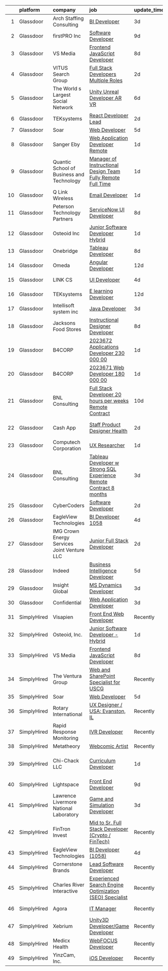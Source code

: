 

|    | platform    | company                                      | job                                                                                                                                                                                                                                                                                                                                                                                                                                                                                                                                                                                                                                                                                                                                                                                                                                                                                                                                                                                                                                                                                                                                                                                                                                                                                                                                                                                                       | update_time   | location                     |
|---:|:------------|:---------------------------------------------|:----------------------------------------------------------------------------------------------------------------------------------------------------------------------------------------------------------------------------------------------------------------------------------------------------------------------------------------------------------------------------------------------------------------------------------------------------------------------------------------------------------------------------------------------------------------------------------------------------------------------------------------------------------------------------------------------------------------------------------------------------------------------------------------------------------------------------------------------------------------------------------------------------------------------------------------------------------------------------------------------------------------------------------------------------------------------------------------------------------------------------------------------------------------------------------------------------------------------------------------------------------------------------------------------------------------------------------------------------------------------------------------------------------|:--------------|:-----------------------------|
|  1 | Glassdoor   | Arch Staffing   Consulting                   | [BI Developer](https://www.glassdoor.com/partner/jobListing.htm?pos=115&ao=1110586&s=58&guid=00000182bf284e41883bf5c184cba52f&src=GD_JOB_AD&t=SR&vt=w&ea=1&cs=1_7de34cd8&cb=1661064466346&jobListingId=1008076407060&cpc=5EFBB0462F9C6B7A&jrtk=3-0-1gavigjj8khq9801-1gavigjjqghqi800-76b3a2832606d6a1--6NYlbfkN0BfJvqNwDSjVw7gIe4MpckC5sGgVwvU-3s_8_N7Id_VAF92cUC4dpkjt3KdCB_AH-f6pOkhBUhvYM1yCGCJOIYlF7hI6wTA5sk2RqbffFQWhhPc2jxkdD3CXYXXOHAxpLApAIPbUA486JNJmwRsgHV2tn-dX7YgfhFPNZVyO4LMbCZBUff3y3AJ-lR5AqSLD-fYthfatRKKL0P_gt6q2fbW59JvMRmEDIzFTUluTX5Bgp1DYTWJJIaCx6wiFob9_cZ-HX-v-WYflfUkuJKEXM27RJy_PtSbesqtF1si11yNhbcwpj8I88UM8PDMLOyErI4SpRuWgtqHtHG-mZAJDy-z-aYwlG18I2IIEdEsAjcSLDsSUCoROPl_jaGmWPzUZvIStZhXTWZdcfLZ8IfR_DKcGjiqrH5xye93-dR9ZO_Hjsj3bECbi8xNXu3nP_dyxr7CqjwCrbw7xHSe5zeh4X4TD0mZuknGLKPH1mjEgMoY4qSqiM99ulHlzP11LTyTPr0%3D)                                                                                                                                                                                                                                                                                                                                                                                                                                                                                                                                                     | 3d            | Glendale, AZ                 |
|  2 | Glassdoor   | firstPRO Inc                                 | [Software Developer](https://www.glassdoor.com/partner/jobListing.htm?pos=119&ao=1110586&s=58&guid=00000182bf284e41883bf5c184cba52f&src=GD_JOB_AD&t=SR&vt=w&ea=1&cs=1_f5191d85&cb=1661064466347&jobListingId=1008066907357&cpc=AC285F3A3ECA6BB0&jrtk=3-0-1gavigjj8khq9801-1gavigjjqghqi800-47f113e6f3fcbf74--6NYlbfkN0CUiNPx3JJMftrniD84mdXKaxJ3iSjJgJAqzFniN-7X5qfIIbgtbL2t4OMTou7BWJfGogGTXl82Oee_FmfcjWeUkI6_4Dlqck5-GNQBi5LVM4CCz9PmOQVN4NcJl_-5XSCTK2A1yNRt7dlI8RJnRbIB635ZYlljmA3IJ-k82iGiDh500g80TlWOPXzZo3SRyLAVC3wfoVDVf4Q0ZMYxHi3_xxUL4Mi8XwqCeMiIqNWdU7L0mQhjVa7D8KY6fMfrrdM2mzfPHyY0WbWANoMpZXiqum0XgvULLjUsLm6LpZVfra_xHVV2Qk6H4GJwzEmawXlQ7mp5Vsmebgc3km37ZXazgLkF4tERlpIKwlUqZi6noxORhisNVlvS44SolXS2su1P_jjHABotDOe8vWmYNaU3mZL46cPWIVcC_SjeY4j2FrpWJqCJzz2wEGtMsVxaiBBTVAWYC6OktHPdkgtDgNR1iLNIJhmcky8U3p0IWVPhJP6DLNAJ7HnP9fDjZtN8feA%3D)                                                                                                                                                                                                                                                                                                                                                                                                                                                                                                                                               | 9d            | Boston, MA                   |
|  3 | Glassdoor   | VS Media                                     | [Frontend JavaScript Developer](https://www.glassdoor.com/partner/jobListing.htm?pos=126&ao=1136043&s=58&guid=00000182bf284e41883bf5c184cba52f&src=GD_JOB_AD&t=SR&vt=w&ea=1&cs=1_0aced8f5&cb=1661064466347&jobListingId=1008068153991&jrtk=3-0-1gavigjj8khq9801-1gavigjjqghqi800-b6bff1c545a1bef7-)                                                                                                                                                                                                                                                                                                                                                                                                                                                                                                                                                                                                                                                                                                                                                                                                                                                                                                                                                                                                                                                                                                       | 8d            | Manhattan                    |
|  4 | Glassdoor   | VITUS Search Group                           | [Full Stack Developers   Multiple Roles](https://www.glassdoor.com/partner/jobListing.htm?pos=114&ao=1110586&s=58&guid=00000182bf284e41883bf5c184cba52f&src=GD_JOB_AD&t=SR&vt=w&ea=1&cs=1_9e1b6f39&cb=1661064466346&jobListingId=1008078311713&cpc=B076152010A3B66C&jrtk=3-0-1gavigjj8khq9801-1gavigjjqghqi800-1642c974885f919c--6NYlbfkN0C-T01EY3ZBrF2EbAkGzUEOboGhTtAxJny0LneojFItjT6h5von-WUkE-vfX9N4SYEgs0AYFK75hnw1lumHEBesarlZ0JoONlyOA52_gg5AmvxPk8Or1lW1mIOCBktO4HBGK2k94n-v387MIx7dVEu8gws4uT65mbtC2msc3BVpGuP5C3DOnu570Niq4epJ4w5q2Sr8kujVm35PIbdwidCEAaKYYWX2qeDSQqlWK_-5fUjOUsqiIvVpFM03B34IL0X4yWVBwqAr1gF3up_x7WWYwPGyjdKKjTFxNfi4MyON_NxM6O34Sml1Xu15BE-ZJyZSGwWTgultqw5rIX-vf470-K4yTN5b8yyr8DkFpudbnWE2jQ3SIkzfgmoAOok-_yOQpxvRBOMCurEhodjQR400lRJz0PKDCnVVsqqKbmBwgstKye8FDh5B_NzLhzYATUC2swOq6tagQ6wuMdtnHdZRXoQaM2ZoIwTcx9Ro6jMmjvhOmx9FO-ls-FB6aZgSIIoG85e9sPxePWhZTxq_ChO1YOyOrC2_OrM%3D)                                                                                                                                                                                                                                                                                                                                                                                                                                                                                           | 2d            | Remote                       |
|  5 | Glassdoor   | The World s Largest Social Network           | [Unity Unreal Developer  AR VR ](https://www.glassdoor.com/partner/jobListing.htm?pos=120&ao=1110586&s=58&guid=00000182bf284e41883bf5c184cba52f&src=GD_JOB_AD&t=SR&vt=w&ea=1&cs=1_deae1211&cb=1661064466347&jobListingId=1008071050775&cpc=FD1C1DA32C38CFA7&jrtk=3-0-1gavigjj8khq9801-1gavigjjqghqi800-9f5628d9cfebf43d--6NYlbfkN0DSgjPPcnEdvoK3uuxfISLALE6pB1FR7YSHOr_tSg5_QGIhoz_2VqUepdcKLBLI_zSqSDsEJmP93KJyLow8fDRmDK97hPZUxVdRhY-RLzI6mplnG6kSbsrJNsU5J8SjuffQnYSaMvAlm31fMrPRABnGmUCUYZHZPacmbq2u4wbqlNmS-Yw8yCi6qctZpoq__EitS_dExJWb7qSIJjwugw8SFzbxiIqSY2K37Gt3xkIOVMCvCS2a8467hcjNw-ZTFGlDqIstU0zc_7iYyfeAne0zpYZdXl6G2GKqfvQa9X0gLD0jRO0SBnUqB7LEofArtC5nsIXzNV-8fDdthnIZLCQpPiiyq33zFRyeJKOSv81zBHyONIdId5vUTU53_xpQnesjn9PXv2ZbrIrYkJJ_K2WmOx_QqMuomiUsjbjCJKO2xJ0eDmji8VXFwDdy7sUPs9da6NObSoy2ThoOsTgx-0XmxfOMdrEkR-UX587ALLSp9DVBuwbyh12XXdn3an-BI0rXGRdkE56kyJvHbhNJnu723P2TX4zPYOybfrmgH8cpdTZm6WNivThBU1MaeNnp24V_rF7XLJShZ1EjJfsCIpq5)                                                                                                                                                                                                                                                                                                                                                                                                                                                 | 6d            | Sausalito, CA                |
|  6 | Glassdoor   | TEKsystems                                   | [React Developer Lead](https://www.glassdoor.com/partner/jobListing.htm?pos=122&ao=1110586&s=58&guid=00000182bf284e41883bf5c184cba52f&src=GD_JOB_AD&t=SR&vt=w&cs=1_4b256a09&cb=1661064466347&jobListingId=1008079983604&cpc=B076152010A3B66C&jrtk=3-0-1gavigjj8khq9801-1gavigjjqghqi800-eaa6401358fcc915--6NYlbfkN0AuKz8EBO1xHDEL7V2YF9xF3dC_I9B9i-Zw2Jh8clPMK3KTieKealHQySFBD4L6FvMY0cTpsDi0JBl99XBr8py8QsoenRLNjLJ2cQZ7P3iwXUud5SfmezFqEcIYehSk_iIbwODnb9Avu6tUlU-3tvSQePriEQoZ5a45PXvxa1_rwo9oMpQrWLWnzBvAGwch-9CGJumgyh62YvLW7ru3m-j1CBr4Sj3tzf5ebX6ojgRM0WkSZDtqNna5n0Mxf4ZpW27AvUybIhryek8KIJE5tk5x6msCB3AvWrQ_XdxLnolYPSOExHs6OTI4jn8m5jCtAhxZrgpYEufUeccWCB7lKMWHqm8E3V6PwXJbyFxn0dqu-br6f0Lp2ATqGr9vWyIb0sXOCHQKBvtwrxv2V3kRE5-QXnvHl20uJsO8OJFX9quVazYx2fmnnuyBJjkKmPxl2nMvRDNlK_6-uj1IAvoPZhJLU5NUZvP6vvEpmRDn3vzLzCqrBiNV25O9849ub_qeKbZwJPtxXpoGuz3nikLW10peYaadohDNU-siPa6-LekZwPZZ62ihvF8EMmlsQ17I8OrizIt8cyIGFo9CpvfZJvm7sMkA0mKeN3LsKyk_VCqkaZCKX9u9UvnjPJcr8H5gNW66cHoc_h_U5myGVdLoBV8GcSb1s8_h8DE3gT1g3AxWfMIfFeutxYoRlVsXc2Da_BiwVTfDcmvD_C3RW5CLHeKxDvUCqy6cWzLdzMVkofsBSCWItsX1RghvI-_VYH2nyS9aq2P_BJs-zVAgR9J8CV772wTngVtww_zmCXgGlgScw37wGLC3KQJP0gNtyNEF4a37Nc06ysqeZE7O3aRjKR4M4oL82kIacy-o4kN0zFMskNNZj-quWw_0C5yLmxZ-3TRsz1Ywsl_ij3S4dOCe4Y1FTgYpoM-3mimMcnSrT9Bjug%3D%3D)                                                                                                    | 2d            | Minneapolis, MN              |
|  7 | Glassdoor   | Soar                                         | [Web Developer](https://www.glassdoor.com/partner/jobListing.htm?pos=128&ao=1136043&s=58&guid=00000182bf284e41883bf5c184cba52f&src=GD_JOB_AD&t=SR&vt=w&ea=1&cs=1_d30aa040&cb=1661064466347&jobListingId=1008072699932&jrtk=3-0-1gavigjj8khq9801-1gavigjjqghqi800-50366b2ffbe6e5b5-)                                                                                                                                                                                                                                                                                                                                                                                                                                                                                                                                                                                                                                                                                                                                                                                                                                                                                                                                                                                                                                                                                                                       | 5d            | Remote                       |
|  8 | Glassdoor   | Sanger   Eby                                 | [Web Application Developer   Remote](https://www.glassdoor.com/partner/jobListing.htm?pos=107&ao=1110586&s=58&guid=00000182bf284e41883bf5c184cba52f&src=GD_JOB_AD&t=SR&vt=w&ea=1&cs=1_58692ebb&cb=1661064466345&jobListingId=1008081761210&cpc=42BEC95245890617&jrtk=3-0-1gavigjj8khq9801-1gavigjjqghqi800-3541c817274bda93--6NYlbfkN0AzXs6BpxsqXAeE3FGjmfKlVWaERqSiYkq-As3-icy7Gg-xHyWztJ-izRvmli30lNIyGI16zQFb1mw6FciJxnXwCCBKbJjCF7u-CxjejFmSObVuI_9zAUsRWywljbaZl5-YLT_vqpTMON5jedX1uOn_qxXkKhU2p5weQ91-992OXlIHe-9DJYgjv0vC59bNGbTCpjFAwV2wS1_S8EM7r-OEgu10alQKLSYXFC2fmQDeBrBUdtIYAnkGbOeSyDQVShvtFjYbrztaCRnSEHQipGhwuwIdZDmdT6pE3NteQ7jQOoas6GjcX0IPXKeQLcJPtCt4uzRQRpQv0SY66FmI-vHvLP3QC5_EMqIs8vr9R_18aZ693Qyvj6NR0cOBfSA70cxQtK8Vl4zGL0AY_U8idnJHgesBQjiuH5DxVT0rkGeAAGed_z36RhZUHaFLOFNFlEon3XqJtQv9IMAwoWb_I5WoFspkE9tTr4X8EaGG3aXuu5aKF6L_-Cl93SA34kbJ1dg%3D)                                                                                                                                                                                                                                                                                                                                                                                                                                                                                                                               | 1d            | Remote                       |
|  9 | Glassdoor   | Quantic School of Business and Technology    | [Manager of Instructional Design Team  Fully Remote  Full Time ](https://www.glassdoor.com/partner/jobListing.htm?pos=111&ao=1110586&s=58&guid=00000182bf284e41883bf5c184cba52f&src=GD_JOB_AD&t=SR&vt=w&ea=1&cs=1_181d863f&cb=1661064466345&jobListingId=1008082192151&cpc=451933188B21919D&jrtk=3-0-1gavigjj8khq9801-1gavigjjqghqi800-4a0d560a292905d8--6NYlbfkN0D7hqmvePafxn7kT4k1STtBk75UNBPv-jdQupZBlysKEW9tnmpv-e_HZquo_jY3L5-2QpsfToI62lpSqfB5rKlSAa9i2SAelrso_D-K3W-Bekf8lowbrssa46U3ylGgYSFK__HQatxakOLKQHkQjMatEM3sHfkIIqVHKj73vMOrlxyNrZnp28F8vL7kKdY4EcNmvpwANIXUKE1cofCvGFthBsGhfahx1E2RBAcmg-Ivy58ynXx79MK2Lj96GjQ1JrQ9syhJ3zpkk9mDkotyplb289mTq5I7gKcXfKYPlz5eFhHTk4_dFxpo163pvOOapr_VCQHqs-bDnkvuwlemiuekCv1uwtorKgBEv0hPaQsgz4WYCYzmvT8Tkc7ZWD7tJbXzcrl4t8WjR0XdrgVYFCqgKzwJfZcdtQQAUeaLIB8pZB2I7RH0TunONgdc1-V9RPGa1vqmYjJRnAY0ZoLzxIcI)                                                                                                                                                                                                                                                                                                                                                                                                                                                                                                                                                 | 1d            | Remote                       |
| 10 | Glassdoor   | Q Link Wireless                              | [Email Developer](https://www.glassdoor.com/partner/jobListing.htm?pos=103&ao=1110586&s=58&guid=00000182bf284e41883bf5c184cba52f&src=GD_JOB_AD&t=SR&vt=w&ea=1&cs=1_64350616&cb=1661064466345&jobListingId=1008081621414&cpc=545C0D17DAD7ABB7&jrtk=3-0-1gavigjj8khq9801-1gavigjjqghqi800-ad61b9ac912baf76--6NYlbfkN0C1n-7uwLBmXreK9Hz04i1NaXR3ByHk8AHoFYtQOHcucngP0fSeBwU1va0n9hUyBVaAI6oExeKecRKR87WNuvyT1-lb0hdePcZdW5hHRwxQUII5lAiGOEk0YkPvnaaIvm9DKktrut8n0XsjBzFcewKYiXuOoVj6bm5ayNKqKX7IdKuQBcIk97fv1CLN5CZyqTzw5gVs5hM87T0fmsVgeVWbJK4SEH-RAqGxBKuo6ppr8xWY6le72Jn0150tFcJcNpjOYMjSXnPZlUzpQafuup-cMVwXzl0mioGOZVf5tRVl811VYYBKKe0wDG8fQvlVPbeXyAx7_SKnNobxSlewFPBbbwgW5-V3s55UtTxc2ftStxbealDFJ5ASbVsIkt9RAjmavEqGdaoi8QDMTaoap_m67HIckQDGH4B78_11FAuCJyE5UOVWrJT2JaSfNK7pwHeAUTHIheQPiDc_Ch5Xkao3wFt4E2AD0EoUeEAYDv8AvEv9IpyHY9T6fPa-0GIqJ_4%3D)                                                                                                                                                                                                                                                                                                                                                                                                                                                                                                                                                  | 1d            | Dania, FL                    |
| 11 | Glassdoor   | Peterson Technology Partners                 | [ServiceNow UI Developer](https://www.glassdoor.com/partner/jobListing.htm?pos=116&ao=1110586&s=58&guid=00000182bf284e41883bf5c184cba52f&src=GD_JOB_AD&t=SR&vt=w&ea=1&cs=1_62e48477&cb=1661064466346&jobListingId=1008068995548&cpc=0C139D4CAD5A6DB2&jrtk=3-0-1gavigjj8khq9801-1gavigjjqghqi800-3f4a90496c1f3ff7--6NYlbfkN0AgtsfPTMZ7iDcp1X4T-0K4CYWuscf9rvuaH0n-fMkMyKnr7WxHRcz12wTe7OJE2CORFSblNYkGaWC1UP7yhI_clpu6l4drsrK3Db60Bff4uuBMmvY0oboo_59GfwIrRZ4tq3L49kwfhVfCB8lJdkru6YIlU3_zhQmqsoDCW92dwM6FF5sFCuZXjwA8i5UHcknee67DhRV1QQL2ecslUOl1v88HoPVj11Dnq06NEaG-OYZ_nSk1teX-hhG-cR-hDOr5RP967hMPGXYZRA8l5JloNex8-m-mEt7Le1B2_6Go0jYKdg7pDxQfbJ9FPYTnk1j-GoGAE56ufwemuN41DSriK2pLqDYPftCrAbbs9P_2iFQjXJ7i70rXpPIjK4BbP354Tc1Ia_Gwy0h8RCrRg_OEJRci1zga-uWLB4I0hyAOdhYJTm2rkAsgufQKUKmfZSU_qV-IaBL8IXthk_ZrOzeUizmwQ13cJvoRsH0MTZXqFO4tV43XmJETCfFSWKxG3vzH5YyDDoiMrw%3D%3D)                                                                                                                                                                                                                                                                                                                                                                                                                                                                                                                            | 8d            | Remote                       |
| 12 | Glassdoor   | Osteoid  Inc                                 | [Junior Software Developer   Hybrid](https://www.glassdoor.com/partner/jobListing.htm?pos=125&ao=1136043&s=58&guid=00000182bf284e41883bf5c184cba52f&src=GD_JOB_AD&t=SR&vt=w&ea=1&cs=1_96ccffb7&cb=1661064466347&jobListingId=1008081916321&jrtk=3-0-1gavigjj8khq9801-1gavigjjqghqi800-a4fa280660d6a516-)                                                                                                                                                                                                                                                                                                                                                                                                                                                                                                                                                                                                                                                                                                                                                                                                                                                                                                                                                                                                                                                                                                  | 1d            | Denver, CO                   |
| 13 | Glassdoor   | Onebridge                                    | [Tableau Developer](https://www.glassdoor.com/partner/jobListing.htm?pos=104&ao=1110586&s=58&guid=00000182bf284e41883bf5c184cba52f&src=GD_JOB_AD&t=SR&vt=w&ea=1&cs=1_6f8ac650&cb=1661064466345&jobListingId=1008068854876&cpc=20E46BB5786CE82A&jrtk=3-0-1gavigjj8khq9801-1gavigjjqghqi800-c7f5c0ec017ad604--6NYlbfkN0B6J4U2Kkd0V7I333JW2U9_gSjQpz5qU4fBNIiszA4W_l5DxCasMB7KJ7TH7HGTLE0NoG_MvnBH2rQhOx7NAKEw-dgmVCMOEaC0wcJEXNCZvEEr9BrdRgG4ZFQ7XDH981Z9bcpD5mQ_Z8l3-RzoXDjzElG5AgJNmaPku-iskUk3Vl4YF9rKKLjKzf0-AZhmZGLfljiVLqxCSPcqDzIc_PIYJYYNFMJq-iy7SIa6kWRpnql_ESNGYxwVXrBafTx6n3_DeUpVgmJeGauwOmfWADRugp9GZL_c4SulDuQgEOvgvAIcC3YX0KlroBVz1Nu4G4LE22Ui2HBMqCb4HliBASHhps7u1-3fgJbKxJR9ZdP4G0UvjIVTZxyZ1SYeUAfDE23cnNunO2GzXCHDc3d_gG2FL3miFTF9KPd8L1bMMMcfd2ZVNZLjyh5mwlt8O2PNw0rCM0_0tZJNgJ-SXBmmLweEq7KVA2IGyWh-5AYp_-YRtbXvGBpfR76U9uCoxjReDBPbw95ImnwjDg%3D%3D)                                                                                                                                                                                                                                                                                                                                                                                                                                                                                                                                  | 8d            | Indianapolis, IN             |
| 14 | Glassdoor   | Omeda                                        | [Angular Developer](https://www.glassdoor.com/partner/jobListing.htm?pos=102&ao=1110586&s=58&guid=00000182bf284e41883bf5c184cba52f&src=GD_JOB_AD&t=SR&vt=w&ea=1&cs=1_dcf8a7c0&cb=1661064466344&jobListingId=1008060374859&cpc=AE484BB564079092&jrtk=3-0-1gavigjj8khq9801-1gavigjjqghqi800-4659c45f7da5a9ce--6NYlbfkN0CsSu19yiEZraDAVLpPmfaiHc06RDwDBRCfsbordlvENtmH2YP7JEUjFoZIULs37PK0CLzqhJwYQx2WAjYfaEgu9VpWTtGqp-dsqtN2dceF-5gaoxUX2XhSQML4pxf97X9U0wvrmtXgvEW91hycwjXHjo-rwZGqAG8X-twvUWRT-nFlbJecI-_xi8TcL5qztneMhPL3V0k64PosWb3mpq9NQ40iUmE_iOKkWoN8u4-1iKKoeFo59rqnahHpvWEQ4pewgsisGumWu-ZpWDUF4iYLO9kbPvhaFFzSI2ulSvJVeuGuecYLYXoROHm5_nzL2c1a_Sfdd8WhQEzVic_XZPQuZZBSb4vS1Tt9mRygk5KBTkS6XMuoBFM8M9dl8SYT19YiTsoYkPUOCqWGMjmmZpaCtcKHy7tXnk6i3odvKHfBA9s_iNhSBxSgOQgZXL70RKhi7i_-OwR5qwBlEVR3ePEPGO2kPVIgBwLaGrVIHCjeWD0ITBpeIKVJPvclzKtoArY%3D)                                                                                                                                                                                                                                                                                                                                                                                                                                                                                                                                                | 12d           | Remote                       |
| 15 | Glassdoor   | LINK CS                                      | [UI Developer](https://www.glassdoor.com/partner/jobListing.htm?pos=113&ao=1110586&s=58&guid=00000182bf284e41883bf5c184cba52f&src=GD_JOB_AD&t=SR&vt=w&ea=1&cs=1_c53d70a1&cb=1661064466346&jobListingId=1008073615359&cpc=F4EED0218A761C36&jrtk=3-0-1gavigjj8khq9801-1gavigjjqghqi800-294000bd44f8b31d--6NYlbfkN0Aic2FNJq_PpCkQ8C7f8kkQfiNvDILPGYFPhiImqsOhVE9kIE0Hm27a4PIqhs3A6nUx2Nnn1N6m3c2HiPAmFVB6gx0F-Fh_Gbb57JVlRZVpFmIxB9IATd1y0-fDEzZdRlA8LE0H8qzpU9tDe888ogZXLBv0FfHF3tuFRy7OvRM420Qg5O2hdPehq_H8n4EDAiNzJRFO1ODfOrFSvEESry_oGr2egsB84HaFUVTG9e-xQ0oxD-QW8oReICVS9QluihlgbDBRIco9EE2tCygDEGwp81Mv72sggj0JdGPl93HaUorAJh7PaZeviOKOLpAY_VLWSX0heagQNKqj3hz2-uUI5dtznaq4cju3pnHTu9xHj7FYN8QdA_09-kuN8o9Yi4yvGewcA4V-_KSxqOI03JUpPNDLaht6AEILA0eBJ53qDeXJBzcNwLXjlL9Zb1Nrxdgp7b2ninkiG2QqPKEwdx7arVvyKEIdkoVhWb0N-rg6BOcKXadixl0jEa2f2xgKz_k%3D)                                                                                                                                                                                                                                                                                                                                                                                                                                                                                                                                                     | 4d            | Bellevue, WA                 |
| 16 | Glassdoor   | TEKsystems                                   | [E learning Developer](https://www.glassdoor.com/partner/jobListing.htm?pos=121&ao=1110586&s=58&guid=00000182bf284e41883bf5c184cba52f&src=GD_JOB_AD&t=SR&vt=w&cs=1_79b10e24&cb=1661064466347&jobListingId=1008061772195&cpc=AC285F3A3ECA6BB0&jrtk=3-0-1gavigjj8khq9801-1gavigjjqghqi800-ef7e245d445fd35f--6NYlbfkN0AuKz8EBO1xHDEL7V2YF9xF3dC_I9B9i-Zw2Jh8clPMK3KTieKealHQMRxLfyLBLKI7i6ldqDLolCyS7EpwjETT_Lht9R-_C1D_bhkK9IiHS5mFWcyHIHS70ybCN4Z1U-jjJUbRU3RhXZQmd8Jrd30wxuDeRzgXBYn0oZvj_86MBWWq6u5V6RJPzArarUiZzCuiJhZbuaIZjY1ibYZqwvFTrRVsO5bM7ZiW1wUe0miZAqce9UkFQVXUpsdyetm-HLS8neuTpNZmcI0Pg9OWdYvVUxNnTCyN_MtqfWRNS_qWw4iY9k_WlAKMv5PIQR9l51veu1NQJnJBTyZYvzZUMjsFx4s8YfqMeZCgvcKN_EV2gZ1wiH6-VcsVC0LY2JLgRCsqMsbDU8rpjaHiC1HIfEOH3PZQ642wWo0LHdEqz5WlO_W_DKe22X1sev0y0j3E9mvcTRYFwXYJDv0MoZcuyBJFZx2A6p1pFaRMcLTfIPKf6sChCCKAxpt2PCxnZU9ZOPksVQpBMXE98hOo2IQEoGa6zfXshEmxyg2O58-CK3YjdYj39gCvflwuaCrdNSJaQFC70u3GVkk1cxNs7yu5TXf6436PwlEx4_ZD1jsk0SwntLcIXCQPf5izOaKWYCIjB0mXzpqBEOoEXpUYfEeSG9jh8OV1i1BhVgrzc114j4uN3PMaBbLz-BXtZ9qna6erPfU544ee4VuJ_uafF41Rw26PMTiLuTiH3HSDBM92r7XehdDUMSOcScPqHmQfhm28t0qAY64aHENYWVdDG9VsS2BZ02TG-WW93Djj8UuyTZUWBM9sv0_JhuKdsIyi6lsklDdNSgr-8HBJxr_nl4jMqksm1aNI9VkeCrOCLmDzLa8s3wmyTb6jDKMu6hcQfH61MaJnzsRZGEhCjQTS6xZbHaQwwc4IVH-B0bc%3D)                                                                                                                  | 12d           | Vernon Hills, IL             |
| 17 | Glassdoor   | Intellisoft system inc                       | [Java Developer](https://www.glassdoor.com/partner/jobListing.htm?pos=124&ao=1136043&s=58&guid=00000182bf284e41883bf5c184cba52f&src=GD_JOB_AD&t=SR&vt=w&ea=1&cs=1_359b9941&cb=1661064466347&jobListingId=1008076578004&jrtk=3-0-1gavigjj8khq9801-1gavigjjqghqi800-7cee573845eef606-)                                                                                                                                                                                                                                                                                                                                                                                                                                                                                                                                                                                                                                                                                                                                                                                                                                                                                                                                                                                                                                                                                                                      | 3d            | Remote                       |
| 18 | Glassdoor   | Jacksons Food Stores                         | [Instructional Designer Developer](https://www.glassdoor.com/partner/jobListing.htm?pos=101&ao=1110586&s=58&guid=00000182bf284e41883bf5c184cba52f&src=GD_JOB_AD&t=SR&vt=w&cs=1_dd643031&cb=1661064466344&jobListingId=1008068466496&cpc=3EF4380CE08E55EB&jrtk=3-0-1gavigjj8khq9801-1gavigjjqghqi800-b19b69fe8363cdf0--6NYlbfkN0CsjO7NX69_cgtMmzVr5S7IbVB2XCq2cQilH_gsKAsQjabprN3_RECoq6g6llhicLcQAXOhcjRzr61UwWpupSZcmO2DckrUI_tFChIaLkUJ5oll0k9hh3Z4i5y0a1uScoH1lDiUt3jkV1Bhf-LNe8ATcCbbWaVSujF3tHhCVGqYX5ZTMYl4W_eT7zUxp5RoLaxyl5YZevBRSc39TKymIUoZDICuJD4kAkv6UKTR8gcQDgYlcPWZ_8RPvfDop2PcnqMbDzUna_94hf44ukMKaQMv6AFCqVOSTSQF7ufnD_V38nlepsAbffrF3N5jSKk838b6ISCsCpi6J--zGrATwuT5fVnG6qJuYzl7VyLkWSoh3ySXZGj5y7js7nQKv4W2wyWFDUVJpshUca6ZnK_gNeWA7SeYvnqu2QU7Pe6Pyh5Xks8ayyyHBq-iJIieclYf7NSn5AvGQFSsgztSurAKZJtoW1GhBM4gNX_3tZwsR1lxZQVoH2NnE2q2yZyWy0yS6pgaUq6bY7bFqynr_gXV5Nkh5sXWizMoWWjOVMfVKoj1k7Jqk1BZP5eMWUtoOp-NEro%3D)                                                                                                                                                                                                                                                                                                                                                                                                                                                                      | 8d            | Meridian, ID                 |
| 19 | Glassdoor   | B4CORP                                       | [2023672 Applications Developer  230 000 00](https://www.glassdoor.com/partner/jobListing.htm?pos=110&ao=1110586&s=58&guid=00000182bf284e41883bf5c184cba52f&src=GD_JOB_AD&t=SR&vt=w&cs=1_ab35e488&cb=1661064466345&jobListingId=1008081373606&cpc=3DB599BF2F4828F0&jrtk=3-0-1gavigjj8khq9801-1gavigjjqghqi800-0cb1cfb7ab32a772--6NYlbfkN0BBcNHvdcwdm3ewH9kjvka83ftEJjxlat_DdA1S80VRS6k0mxP7wnwmAsSRP66qfkxfygTsG_VxvibOuVG8DIA3GWuScuyELeECnLADcECoNd92-YZWNhYf_LUjYer-xCPNXLTSvHlGS1xzAU0IK1yL5Cc_V3jqrGZAWnElgrhGdVYidPTvyXhcFVKAq8JXzFjiOFpVysB-l7q3pDsFhsYgEP3zeV10IKrXNxtSTZYrxj-CmvzFPqEXZnV-cW_y7e31OCWy3y3vFDsi1PMwxgoL5suc5snQzfw_Wlew5llWCEM3iccOjV9CVY4i7eOwSQqdTtYKmq7rEweV1MzDxMN8wcVk_0vjhtA7F7t9LUriDHSR9Hd6aFJBYdOF9Z85mYsKRUQlvyp54iKn2YNVi9cuJE6EkG9TzuRSplKM5QDgngkeBd2JqS0Yh6dAl37M0Cb_koFFndppYF0p_URJs5Ea4eC9owicSZ1bz99qUTYmXZY9j8pa9TDnW40TWhYPA18%3D)                                                                                                                                                                                                                                                                                                                                                                                                                                                                                                                            | 1d            | McLean, VA                   |
| 20 | Glassdoor   | B4CORP                                       | [2023671 Web Developer  180 000 00](https://www.glassdoor.com/partner/jobListing.htm?pos=106&ao=1110586&s=58&guid=00000182bf284e41883bf5c184cba52f&src=GD_JOB_AD&t=SR&vt=w&cs=1_14ba56c9&cb=1661064466344&jobListingId=1008081373596&cpc=6FC5BA77C9A4CD78&jrtk=3-0-1gavigjj8khq9801-1gavigjjqghqi800-6676c5ed2de5c131--6NYlbfkN0BBcNHvdcwdm3ewH9kjvka83ftEJjxlat_DdA1S80VRS6k0mxP7wnwmAsSRP66qfkxfygTsG_VxvlM6xnFwtFlM65wx1fwY703rftnoaqvQa1FP9Y-yZyxGsbqns0mL32B2CxBxDGGjXthUpXZss2mwEreCM253s-lNyuboHOEwIVdf85E8bXffS4NvEJVv_3Cefg47-cdgoGB1acD5HRRhSdsyQT22y5iL9PEXQr-XpZfaxOFg3gWQPgH6NcEv1gFQn7uETs4uMUfDrKF6zy85SD1oyJi7BJaC5iLRmwPtll9Vb0m3gokbHu8EPLslElvgP5k9j93fIFgTLH1Dkkv3QX5qrrQEcst_N5SuE3Vwo9mqKn_ArQt2t1cb9G6fKnP9P13PqxLGhmdsifsgXLTxe1fsoslFYCBZu9qKAWp7UVEdEoUJNFz6K4gmtyzwiwN60rSmQOnuOHnIthfkz7D7rwKsye7CrXZDG6OzdgUtch9rvhcqIOMo)                                                                                                                                                                                                                                                                                                                                                                                                                                                                                                                                                   | 1d            | McLean, VA                   |
| 21 | Glassdoor   | BNL Consulting                               | [Full Stack Developer  20 hours per weeks  Remote  Contract ](https://www.glassdoor.com/partner/jobListing.htm?pos=108&ao=1110586&s=58&guid=00000182bf284e41883bf5c184cba52f&src=GD_JOB_AD&t=SR&vt=w&ea=1&cs=1_788f01e2&cb=1661064466345&jobListingId=1008064999189&cpc=149B3D5996025BBA&jrtk=3-0-1gavigjj8khq9801-1gavigjjqghqi800-407187befbeb5a28--6NYlbfkN0C_eQCgnQ3dunn2kgXxy7uUxBB8Rm9uGSd45wqHXb30Ytu8fadvlarX0WSTaO2wA6usWePj9hAyOLBNW6MKoJTVpcaJKXo_ME0ht58t9NT-sOxqgMh2rPe3H3aP-lEiqx-tIOVcylMUHuVbjbArLOhjMTjfEu2-4r4hDvUq7d9RHIG63up44vX00FEdx0k7kAikmM7f0nHD9NMUDL6B0XOPpfqdXOu7eTrdjZ8HWrwzwjINcY0piXzEh5uL3AG-L118JpiP5RfpAbYsyudtA7bxldPl4t1nzEtZmBgAZLUAn-ljXiF7Y-64P5zzGjS44a0r_K7J0BSelpgE7U2SZVbpnCWwWgO3cF05mqPwEFJR0czN6T5XxET11TV0vtdzLRBhul65-kZSTRs1tFikkZcmOnFnO6fPPBV5voGnJ-rFvvJCW6TXlMkiCGjpTUwNzNRJAEXC6cd4igwsYLAhHYMZoaLS8_rR4YQqQPxfx9saqDDVisvDcwu5cjLET26hl_dVbX2mUKwNvY_2ipOlce1Ts4F3Rkr31ME%3D)                                                                                                                                                                                                                                                                                                                                                                                                                                                                      | 10d           | Remote                       |
| 22 | Glassdoor   | Cash App                                     | [Staff Product Designer  Health](https://www.glassdoor.com/partner/jobListing.htm?pos=130&ao=1136043&s=58&guid=00000182bf284e41883bf5c184cba52f&src=GD_JOB_AD&t=SR&vt=w&cs=1_491c511e&cb=1661064466347&jobListingId=1008080094709&jrtk=3-0-1gavigjj8khq9801-1gavigjjqghqi800-02eaa01a5fcb09bb-)                                                                                                                                                                                                                                                                                                                                                                                                                                                                                                                                                                                                                                                                                                                                                                                                                                                                                                                                                                                                                                                                                                           | 2d            | San Francisco, CA            |
| 23 | Glassdoor   | Computech Corporation                        | [UX Researcher](https://www.glassdoor.com/partner/jobListing.htm?pos=123&ao=1110586&s=58&guid=00000182bf284e41883bf5c184cba52f&src=GD_JOB_AD&t=SR&vt=w&ea=1&cs=1_51ab3e79&cb=1661064466347&jobListingId=1008081264185&cpc=3BA4CE39D5B5DEF5&jrtk=3-0-1gavigjj8khq9801-1gavigjjqghqi800-41c6964819acdf1c--6NYlbfkN0BeGDwn5w552iLIbU9PGRaFrTNjb8EIqVWv39gFY7fGso5-7EUxGm8WG_26Any7JplZjdqTFVWIvPxjgIr1l0W3vqLXSjDq9jHOWS2bvqYXoThjCk8MWAwix-zEvYIte0Huqq8Fd-hQB1qVogEGlahr_QFkVmB658XbxkNUkfskfrNlylPN95LZpeazZQkvruaqc2P2EghitS_3-zuohmb2FKfCCh8mmRXAiPJvbiD3ICTE4ur_yJoEOMOAvhkAEqZ7j8-b63CdxzzgD9pH3KRiWPvl7RwtVazE7jEpCIFnkNPV8lL0M84_UfpvvJ4b1i5YtN9V4sMl9kqMtmcagQfPqca-F7ZtogHFNuWNN6_GCYzjvmifXQnKRa9HVa2f4zPlX4asqNr2WfieU0yI0_28ReWKohX8LPvxT1rQBQUs4b5W79jy60zi1SbIZHXAlc-SP1MlYFzuzwyncbxOjmXurRKU86QMYbocEBGhDcg__VgmfO0-vEJ3)                                                                                                                                                                                                                                                                                                                                                                                                                                                                                                                                                                  | 1d            | Remote                       |
| 24 | Glassdoor   | BNL Consulting                               | [Tableau Developer w Strong SQL Experience  Remote  Contract  8 months ](https://www.glassdoor.com/partner/jobListing.htm?pos=105&ao=1110586&s=58&guid=00000182bf284e41883bf5c184cba52f&src=GD_JOB_AD&t=SR&vt=w&ea=1&cs=1_e4104202&cb=1661064466345&jobListingId=1008076089277&cpc=D2F1DE17EE1F43B9&jrtk=3-0-1gavigjj8khq9801-1gavigjjqghqi800-b0ff5f76f82ce861--6NYlbfkN0C_eQCgnQ3dunn2kgXxy7uUxBB8Rm9uGSd45wqHXb30Ypxn9RkVQEt74ecu4--FdL2YHEeA5JtyPWxozjGJggkpWjUSJYMkvBYQQdwg0VBarVCPYSlIpINx_KDWlLUzVQWtzsj0-SKWehmPWpUJDdTGUHSNk2jWKZKjjP3jPu4hRF13vNz9jdcV_JMOZJN9e1mB35_Qb23pEGwCXGq_MoIILzTynURse9RRhS8n2LZHVfuk05gQFbGIVL1tbZC38XH9He-rj_h6uED5tPriteRHsu8rnO5tndCAtLDKfFhDGG_uiCuKcI8gjMMcwXJy2bth1-OdOinPqqjm-KB5MyGNwOaJf__bt4f4zAAx04gJi4DIbWSw-NHgYQHPIEOANU1u7db2QSi2e5-ecA-SkABRzNgi68EfMO4NsUF5w7JmJVNJRj8Lz0b72eoc1MkFO9uMptVppwsk4yzptWcfw_JO1OzJW-rnvKRle3v8vt7LYvhYXkRIHfMvNDVEdzrNs19dpgzaV0tyZHx5oUvNJtEQqzq3MDmzGzZ-VYaww8hQpbBme0hHzR6n)                                                                                                                                                                                                                                                                                                                                                                                                                                         | 3d            | Remote                       |
| 25 | Glassdoor   | CyberCoders                                  | [Software Developer](https://www.glassdoor.com/partner/jobListing.htm?pos=117&ao=1110586&s=58&guid=00000182bf284e41883bf5c184cba52f&src=GD_JOB_AD&t=SR&vt=w&ea=1&cs=1_48a87c2d&cb=1661064466346&jobListingId=1008079097952&cpc=451933188B21919D&jrtk=3-0-1gavigjj8khq9801-1gavigjjqghqi800-0327514a643620d4--6NYlbfkN0CpFJQzrgRR8WqXWK1qKKEqALWJw739KlKqr2H-MSI4eoBlI4EFrmor2FYZMP3muM1cIgpBTRniyB5J2-zWH_3GVzEgO1mSrGyG8AmU9519CYY8AqAQHYhQC1lRlYP8sds5nDrl2dk_K4dRgdelkJQY08kyrgcxVwA8eRtBENir3Dw0v8mKcezxc9dE44g7HtmpLVvvcHpjLBiFNV0Zlons5W5dpPjSmZewEfA9QEuixwVKZ-SDHJr7mFS-uLlg5lIS6VpkZCr-1UZ9Qh-yRuPDlI6v1fzv5PVtoJXR0fWVErvRpwC7AtyBhqHfnxHsRl9h1_PjfUgosnHHgh0K-bFWf1lStF73_KGhYXRKrfPZInmJqalrIG4UpuENX96JZtAfVIBA4Mhz5aiu_xBP2aXV9DTWs4DFK1ddk-5x0Avleb1LUpqvWYmyajcQ3D8u5DMMezHUynrbZxZ6vZWc3y2YBy_SgmnbeFhMuSVXOS44msUwtgidQXk4UTxluy-rit-jBROiaQ5F1SLE5g_xjOMCXy51M1J127OOyvVu9aU5SnFdHiC66CK_YIXURVgg5tGahS_oLJ24uXwxT5agOaX-ZSG9WblxjxU7WoXzS87LW9Oqjw6NTiF9VJXS-KvdpiQ5Gxa5YfV4wm3VL4qPJen5DhCsN4JUVG3iIVirpaBnDJP1c1AMQ1eH7zG0XuTl3jN9GYUZha7Fuwg_B79LpOVGX8lEb1M7n3Ex_MWcyFWKlTXzfz8JvnP-Um9bUBZWjJyzwO863NWTiWB8gEQkMIJSUcX0Qn4Rt0XPnRJpt7dx9YfNRzbnupK9GFuguFhbtNEAErIHU25EmNJGEuAaN6tTG2NhS_p1CKwRFyo1YTmeVYkymAXv7BTY8u8bxjFIm2KjG9cNdVIxqKKsDTChBFHb7lItfyXjIZU456uCg2op-zbQUHUUh38LhSALFl6X0AYRkoyz6ZuhjxgWJlpKsfCyRs9DVMbNgirJW2YrN4JO8RV7N3kVaCN7GLxx3paLWn4F1-No86S4tg%3D%3D) | 2d            | Milwaukee, WI                |
| 26 | Glassdoor   | EagleView Technologies                       | [BI Developer  1058 ](https://www.glassdoor.com/partner/jobListing.htm?pos=129&ao=1136043&s=58&guid=00000182bf284e41883bf5c184cba52f&src=GD_JOB_AD&t=SR&vt=w&ea=1&cs=1_b7940e41&cb=1661064466347&jobListingId=1008073465283&jrtk=3-0-1gavigjj8khq9801-1gavigjjqghqi800-574885abf547235f-)                                                                                                                                                                                                                                                                                                                                                                                                                                                                                                                                                                                                                                                                                                                                                                                                                                                                                                                                                                                                                                                                                                                 | 4d            | Remote                       |
| 27 | Glassdoor   | IMG Crown Energy Services Joint Venture  LLC | [Junior Full Stack Developer](https://www.glassdoor.com/partner/jobListing.htm?pos=127&ao=1136043&s=58&guid=00000182bf284e41883bf5c184cba52f&src=GD_JOB_AD&t=SR&vt=w&cs=1_25631708&cb=1661064466347&jobListingId=1008078897256&jrtk=3-0-1gavigjj8khq9801-1gavigjjqghqi800-d30e99e60190234a-)                                                                                                                                                                                                                                                                                                                                                                                                                                                                                                                                                                                                                                                                                                                                                                                                                                                                                                                                                                                                                                                                                                              | 2d            | Remote                       |
| 28 | Glassdoor   | Indeed                                       | [Business Intelligence Developer](https://www.glassdoor.com/partner/jobListing.htm?pos=109&ao=1110586&s=58&guid=00000182bf284e41883bf5c184cba52f&src=GD_JOB_AD&t=SR&vt=w&cs=1_e3ad6c98&cb=1661064466345&jobListingId=1008071980699&cpc=6FC5BA77C9A4CD78&jrtk=3-0-1gavigjj8khq9801-1gavigjjqghqi800-63e866429a916d33--6NYlbfkN0CiRNM7CVr8YueLFKlzwbFWI0o7IjV438l4sVrvKZ0flpURU_mqoI8EbsK64YRr3OAKq56RItLfuWQrDcRe6A9a4qSWVAZcc9-O9t-k36qPhtRzRm-Kvfx4oEPa7kq23kPGqnluuGpUzKV7jHWkdrucHNHpY0yFY2vfIWcHRzcfUYfG5Oqt-G_phyLrGcj53WbL1OAQoLFUAdVvKtn2Fl_WJwx4QG7h1Dr51PhuVBEvke98rFbeVDsvE667QKYCTHmUFjoNhFwcTjwwUpmFQDpLQ4js0ASOKdbAXrwJGnM-pHtWArPt_TvBQTE4CKWBU78y6QR4KaOlgTTo6uTzkoxty1RPrgS0QyFeuIIkdwK-xQgdMB8Qwco0mdz_-yqTegrHRDUdsZ2y5RPMkYqoce91nW0h7ooTwbuNrmgd5yUDRPQyIdhHxXIpXtLeX89D2Ef_7ifOYdH9IJg3HcB9xT6YdAkNyWsILvMEBXqv3Udhm0Nt3xr27AIymSuir-W-d2GeWvGBzS2LjseDYlAybl_9)                                                                                                                                                                                                                                                                                                                                                                                                                                                                                                                     | 5d            | Texas                        |
| 29 | Glassdoor   | Insight Global                               | [MS Dynamics Developer](https://www.glassdoor.com/partner/jobListing.htm?pos=112&ao=1110586&s=58&guid=00000182bf284e41883bf5c184cba52f&src=GD_JOB_AD&t=SR&vt=w&ea=1&cs=1_37cbbaa7&cb=1661064466346&jobListingId=1008076622980&cpc=F41FEAB56D215062&jrtk=3-0-1gavigjj8khq9801-1gavigjjqghqi800-71a9a20f22d5eba0--6NYlbfkN0BKkHZu3wF05EeDimN_p6sYpKCMArvwa95YdH7UpkaBCuvWXvEZD3hXDqCIQAzKMVwZ1UPBnvLW5pxZ7Yl5TPw4VkN5JkH7eMcABHJTOXLPH_hnLO_eDP7H6cXTpMrjnf2wA81m3mlcKMdT33ajRTJATwgE9V-JVkukNgrj0i895G3r8OU3dgE3QlsX9811T44wa1IxP9V3b6YC1ehywwDkWJ13mCtAWTMc0BwI1Ae1-dSVTZNaNOape8uGgtxoPBDl6CwtXLRRcnfGuj6H98BgGvEunEf3DneDDNcfkDRD-V_5X-MVrgLFYekk1JqcitI2TtFcK3BhNwb2VVhGWOFJ71UyrKg0cnke12WgGxpVa9AFx4Sdoa8RXe_8o85SMIGvgRxGw68OPSaiCzz-BL3iS9OAwlIpOIjKfz53So7VrL43RaW3DpQC23RVIQ0afaTDKaKxY-dkVES32gOW17wZBERioZm9P8Cgjrq9ubFPNzBqAkJlA-10La79f5R5Oxujt67DDoZlUA%3D%3D)                                                                                                                                                                                                                                                                                                                                                                                                                                                                                                                              | 3d            | Remote                       |
| 30 | Glassdoor   | Confidential                                 | [Web Application Developer](https://www.glassdoor.com/partner/jobListing.htm?pos=118&ao=1110586&s=58&guid=00000182bf284e41883bf5c184cba52f&src=GD_JOB_AD&t=SR&vt=w&ea=1&cs=1_939fbbd0&cb=1661064466346&jobListingId=1008075989988&cpc=8795CF9063CD573D&jrtk=3-0-1gavigjj8khq9801-1gavigjjqghqi800-34872940fca7062f--6NYlbfkN0BxjC2DcRuP-yCpRkTyqC6sW2aaAntBUxCY2XJW2tMWEB8sWzRw4z-g142kR55ZgXCEwNQBiptApk4u5-JDGKmxaPm_hUMbZ7t0cUgs_NZk3LOIgiWr457BpEvzgQUKLRefiZPYsRjuSZX9wIcdG3qHoUxlsNLMaOd4or35arc3VVoyIR643lZRxk7MUFHfbophgqRt8WK-DNkklmJ_FEo28CDN5ntjCBy6DLWI3qxnBY9twJyukO1-d-W2iHf8ZvNOCYJc2ssmeywObF86mbxPZnObmXYeUg_74NUGKC78vUqZoKeX0baIiM7jMBa6DYGVdUnXGBru1CgI7QFeDEdKVXVqGTl2MZB7fBlWzON0XLxH_HJDAkI6WqoSmbyCz4Y7qMF155GZQHr_viQZacdFfFh7-OVFYWAiPk3k4nCKsHHw9__QoR1xS5DjlD6wdVWDQ-nAZQnyGba459fGlN0F1qs_VVgXD7TQ6WgCw3xRYQaAQpFWPy78cV9rqYt5Tns%3D)                                                                                                                                                                                                                                                                                                                                                                                                                                                                                                                                        | 3d            | Remote                       |
| 31 | SimplyHired | Visapien                                     | [Front End Web Developer](https://www.simplyhired.com/job/OEEKQWMZj2NvtWOZwYZHpga8NpqhC8CEXedH7qgNEEDH5FdB6Igyxw?q=interactive+developer)                                                                                                                                                                                                                                                                                                                                                                                                                                                                                                                                                                                                                                                                                                                                                                                                                                                                                                                                                                                                                                                                                                                                                                                                                                                                 | Recently      | Remote                       |
| 32 | SimplyHired | Osteoid, Inc.                                | [Junior Software Developer - Hybrid](https://www.simplyhired.com/job/ZyoiDovCI_i9uNhXF8nTPhGLoq_kwUjI1HMhKmnFdY7Ww8ANbxjusA?q=interactive+developer)                                                                                                                                                                                                                                                                                                                                                                                                                                                                                                                                                                                                                                                                                                                                                                                                                                                                                                                                                                                                                                                                                                                                                                                                                                                      | 1d            | Denver, CO                   |
| 33 | SimplyHired | VS Media                                     | [Frontend JavaScript Developer](https://www.simplyhired.com/job/-GcJh-KaZbdR6vNLXnTv5bj0sRfevFMC7xWiXYGEl2-kiMb2TiACrA?q=interactive+developer)                                                                                                                                                                                                                                                                                                                                                                                                                                                                                                                                                                                                                                                                                                                                                                                                                                                                                                                                                                                                                                                                                                                                                                                                                                                           | 8d            | Manhattan, NY +1 location    |
| 34 | SimplyHired | The Ventura Group                            | [Web and SharePoint Specialist for USCG](https://www.simplyhired.com/job/C4fxwb9zjLuFWt0ZdT8hA4ZOhGCjft63sKUZNQMboxEWx68mvWnaKg?q=interactive+developer)                                                                                                                                                                                                                                                                                                                                                                                                                                                                                                                                                                                                                                                                                                                                                                                                                                                                                                                                                                                                                                                                                                                                                                                                                                                  | Recently      | Norfolk, VA                  |
| 35 | SimplyHired | Soar                                         | [Web Developer](https://www.simplyhired.com/job/F5XoKmt6Pp4ag9-VXPCIa9DrskeNxmz6nW3ITLpnl0X8Ujrt8zK5-w?q=interactive+developer)                                                                                                                                                                                                                                                                                                                                                                                                                                                                                                                                                                                                                                                                                                                                                                                                                                                                                                                                                                                                                                                                                                                                                                                                                                                                           | 5d            | Remote                       |
| 36 | SimplyHired | Rotary International                         | [UX Designer / USA: Evanston, IL](https://www.simplyhired.com/job/-0UTjoAdwALpU7EyhFmtGa7TZfbyDl_5S-u2gfLP24tVGW_pZ2h7wg?q=interactive+developer)                                                                                                                                                                                                                                                                                                                                                                                                                                                                                                                                                                                                                                                                                                                                                                                                                                                                                                                                                                                                                                                                                                                                                                                                                                                         | Recently      | Evanston, IL                 |
| 37 | SimplyHired | Rapid Response Monitoring                    | [IVR Developer](https://www.simplyhired.com/job/zt1Rsn0bRf4t4mcST5zjNxx2q9ZC4S_PY5SuWU3u9anN1gkZu2-B7g?q=interactive+developer)                                                                                                                                                                                                                                                                                                                                                                                                                                                                                                                                                                                                                                                                                                                                                                                                                                                                                                                                                                                                                                                                                                                                                                                                                                                                           | Recently      | Syracuse, NY                 |
| 38 | SimplyHired | Metatheory                                   | [Webcomic Artist](https://www.simplyhired.com/job/Lon5lgaypp7RJIrc3KBBrNHMoD3_i3r6Cf5rvWMt4A15ZDFk3Vh_yg?q=interactive+developer)                                                                                                                                                                                                                                                                                                                                                                                                                                                                                                                                                                                                                                                                                                                                                                                                                                                                                                                                                                                                                                                                                                                                                                                                                                                                         | Recently      | California                   |
| 39 | SimplyHired | Chi-Chack LLC                                | [Curriculum Developer](https://www.simplyhired.com/job/SN6k07jtIliuPQbs-IWR9DnSkF6T-Z-7vk59MGEin-VpSX1GvbrbHQ?q=interactive+developer)                                                                                                                                                                                                                                                                                                                                                                                                                                                                                                                                                                                                                                                                                                                                                                                                                                                                                                                                                                                                                                                                                                                                                                                                                                                                    | 1d            | Joint Base Lewis McChord, WA |
| 40 | SimplyHired | Lightspace                                   | [Front End Developer](https://www.simplyhired.com/job/vx8kAqJ3UVq-Rkf1BjCQ9LCwW7hOL6Ym94Zl50_U_ofUPCJc4mNs4Q?q=interactive+developer)                                                                                                                                                                                                                                                                                                                                                                                                                                                                                                                                                                                                                                                                                                                                                                                                                                                                                                                                                                                                                                                                                                                                                                                                                                                                     | 9d            | Remote                       |
| 41 | SimplyHired | Lawrence Livermore National Laboratory       | [Game and Simulation Developer](https://www.simplyhired.com/job/PoLwyU1Q4EUA1TIJeVSE9qffAF522Zcw6bSCj0ulcyy6yJm7x5i9JA?q=interactive+developer)                                                                                                                                                                                                                                                                                                                                                                                                                                                                                                                                                                                                                                                                                                                                                                                                                                                                                                                                                                                                                                                                                                                                                                                                                                                           | 3d            | Livermore, CA                |
| 42 | SimplyHired | FinTron Invest                               | [Mid to Sr. Full Stack Developer (Crypto / FinTech)](https://www.simplyhired.com/job/aXSWjo90B7fSWps2ULRTq2N1XmK8mntWbuaFCmd0f_A3w8yrBqgEEQ?q=interactive+developer)                                                                                                                                                                                                                                                                                                                                                                                                                                                                                                                                                                                                                                                                                                                                                                                                                                                                                                                                                                                                                                                                                                                                                                                                                                      | Recently      | Stamford, CT                 |
| 43 | SimplyHired | EagleView Technologies                       | [BI Developer (1058)](https://www.simplyhired.com/job/BtLMKNFZfWoXYdIEkihDnKGQke6u7gQMLTibxFcr-cnvevQUm3DmSw?q=interactive+developer)                                                                                                                                                                                                                                                                                                                                                                                                                                                                                                                                                                                                                                                                                                                                                                                                                                                                                                                                                                                                                                                                                                                                                                                                                                                                     | 4d            | Remote                       |
| 44 | SimplyHired | Cornerstone Brands                           | [Lead Software Developer](https://www.simplyhired.com/job/VvzH-jRv1MGrdou1VIiJS7qGeNOUJ2BmZhqVDwxXNL_FgHWHcd4WSA?q=interactive+developer)                                                                                                                                                                                                                                                                                                                                                                                                                                                                                                                                                                                                                                                                                                                                                                                                                                                                                                                                                                                                                                                                                                                                                                                                                                                                 | Recently      | West Chester, PA             |
| 45 | SimplyHired | Charles River Interactive                    | [Experienced Search Engine Optimization (SEO) Specialist](https://www.simplyhired.com/job/PtcCgvrTBNiyBPIUA3cYlI4onX-wUwy-TUecYkO21MO_EE_lS6aFhg?q=interactive+developer)                                                                                                                                                                                                                                                                                                                                                                                                                                                                                                                                                                                                                                                                                                                                                                                                                                                                                                                                                                                                                                                                                                                                                                                                                                 | Recently      | Lowell, MA                   |
| 46 | SimplyHired | Agora                                        | [IT Manager](https://www.simplyhired.com/job/JOJEjfR9_--DGunp8UBOgwJ6ZQcOZKivlg_ALhBregGhUa9WDq6yvQ?q=interactive+developer)                                                                                                                                                                                                                                                                                                                                                                                                                                                                                                                                                                                                                                                                                                                                                                                                                                                                                                                                                                                                                                                                                                                                                                                                                                                                              | Recently      | Santa Clara, CA              |
| 47 | SimplyHired | Xebrium                                      | [Unity3D Developer/Game Developer](https://www.simplyhired.com/job/YuUbm78xBqflz-omGH2qI3qNYNDhQatwxs8NlQ5gujkRGKlVBxr80Q?q=interactive+developer)                                                                                                                                                                                                                                                                                                                                                                                                                                                                                                                                                                                                                                                                                                                                                                                                                                                                                                                                                                                                                                                                                                                                                                                                                                                        | Recently      | San Jose, CA                 |
| 48 | SimplyHired | Medicx Health                                | [WebFOCUS Developer](https://www.simplyhired.com/job/tzkGBJzGYVQlGfOSAAvjfHiRJbmvXIQgX9VwrXeAYhRrg_gB8Wrvlw?q=interactive+developer)                                                                                                                                                                                                                                                                                                                                                                                                                                                                                                                                                                                                                                                                                                                                                                                                                                                                                                                                                                                                                                                                                                                                                                                                                                                                      | Recently      | Remote                       |
| 49 | SimplyHired | YinzCam, Inc.                                | [iOS Developer](https://www.simplyhired.com/job/O7s3dealHuxhU0MGhoaMnfOJziqVEUTHKEJtlDWUSPF8S_dqWf-8-Q?q=interactive+developer)                                                                                                                                                                                                                                                                                                                                                                                                                                                                                                                                                                                                                                                                                                                                                                                                                                                                                                                                                                                                                                                                                                                                                                                                                                                                           | Recently      | Pittsburgh, PA               |